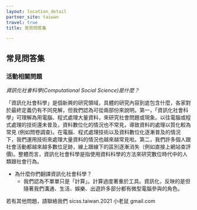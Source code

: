 ```yaml
---
layout: location_detail
partner_site: taiwan
travel: true
title: 常見問答集

---
```


## 常見問答集

### 活動相關問題

*資訊化社會科學(Computational Social Science)是什麼？*

「資訊化社會科學」是個新興的研究領域，具體的研究內容到底包含什麼，各家對於最終定義仍有不同見解，但我們認為可從兩部份來說明。第一，「資訊化社會科學」可理解為用電腦、程式處理大量資料，來研究社會問題或現象。以往電腦或程式處理的技術還未普及，資料數位化的情況也不常見，導致資料的處理以質化較為常見 (例如問卷調查)。在電腦、程式處理技術以及資料數位化逐漸普及的情況下，我們運用技術來處理大量資料的情況也越來越常見啦。第二，我們許多個人跟社會活動都越來越多數位足跡，線上跟線下的區別逐漸消失（例如直接上網站查評價)。整體而言，資訊化社會科學是指使用資料科學的方法來研究數位時代中的人類跟社會行為。

- 為什麼你們翻譯資訊化社會科學？
  - 我們認為不單單只是「計算」。計算過度著重於工具。資訊化，反映的是但隨著我們溝通、生活、娛樂、出遊許多部分都有微型電腦參與的角色。



若有其他問題，請聯絡我們 sicss.taiwan.2021 小老鼠 gmail.com
